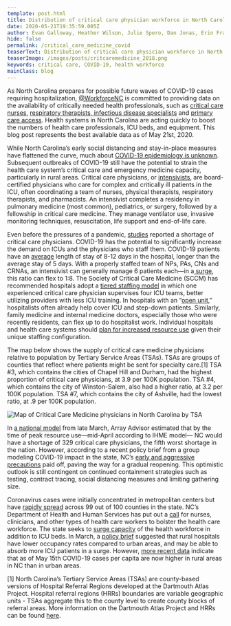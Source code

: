 ```yaml
---
template: post.html
title: Distribution of critical care physician workforce in North Carolina
date: 2020-05-21T19:35:59.005Z
author: Evan Galloway, Heather Wilson, Julie Spero, Dan Jonas, Erin Fraher
hide: false
permalink: /critical_care_medicine_covid
teaserText: Distribution of critical care physician workforce in North Carolina
teaserImage: /images/posts/critcaremedicine_2018.png
keywords: critical care, COVID-19, health workforce
mainClass: blog
---
```

As North Carolina prepares for possible future waves  of COVID-19 cases requiring hospitalization, [@WorkforceNC](https://twitter.com/WorkforceNC) is committed to providing data on the availability of critically needed health professionals, such as [critical care nurses](https://nchealthworkforce.unc.edu/icu_nursing_covid/), [respiratory therapists](https://nchealthworkforce.unc.edu/respiratory_therapist_nc/),[ infectious disease specialists](https://nchealthworkforce.unc.edu/infectious_disease_md/) and [primary care access](https://nchealthworkforce.unc.edu/primary_care_nc/). Health systems in North Carolina are acting quickly to boost the numbers of health care professionals, ICU beds, and equipment. This blog post represents the best available data as of May 21st, 2020.

While North Carolina’s early social distancing and stay-in-place measures have flattened the curve, much about [COVID-19 epidemiology is unknown](https://www.shepscenter.unc.edu/wp-content/uploads/2020/04/Brief-3_COVID-19-Modeling-NC-Update_4-28-20.pdf). Subsequent outbreaks of COVID-19 still have the potential to strain the health care system’s critical care and emergency medicine capacity, particularly in rural areas. Critical care physicians, or [intensivists](https://www.umassmemorialhealthcare.org/umass-memorial-medical-center/services-treatments/critical-care/what-intensivist), are board-certified physicians who care for complex and critically ill patients in the ICU, often coordinating a team of nurses, physical therapists, respiratory therapists, and pharmacists. An intensivist completes a residency in pulmonary medicine (most common), pediatrics, or surgery, followed by a fellowship in critical care medicine. They manage ventilator use, invasive monitoring techniques, resuscitation, life support and end-of-life care. 

Even before the pressures of a pandemic, [studies](https://www.ncbi.nlm.nih.gov/pmc/articles/PMC4396890/) reported a shortage of critical care physicians. COVID-19 has the potential to significantly increase the demand on ICUs and the physicians who staff them. COVID-19 patients have an [average](https://data.oecd.org/healthcare/length-of-hospital-stay.htm) length of stay of 8-12 days in the hospital, longer than the average stay of 5 days. With a properly staffed team of NPs, PAs, CNs and CRNAs, an intensivist can generally manage 6 patients each—in a[ surge](https://healthforce.ucsf.edu/file/staffing-plans-surge-hospitals-public-apr-7-updatexlsx), this ratio can flex to 1:8. The Society of Critical Care Medicine (SCCM) has recommended hospitals adopt a [tiered staffing model](https://www.healthleadersmedia.com/clinical-care/coronavirus-tiered-staffing-recommended-bolster-critical-care) in which one experienced critical care physician supervises four ICU teams, better utilizing providers with less ICU training. In hospitals with an “[open unit](https://link.springer.com/article/10.1007/s40140-013-0010-0),” hospitalists often already help cover ICU and step-down patients. Similarly, family medicine and internal medicine doctors, especially those who were recently residents, can flex up to do hospitalist work. Individual hospitals and health care systems should [plan for increased resource use](https://www.healthaffairs.org/do/10.1377/hblog20200414.197056/full/) given their unique staffing configuration.   

The map below shows the supply of critical care medicine physicians relative to population by Tertiary Service Areas (TSAs). TSAs are groups of counties that reflect where patients might be sent for specialty care.\[1] TSA #3, which contains the cities of Chapel Hill and Durham, had the highest proportion of critical care physicians, at 3.9 per 100K population. TSA #4, which contains the city of Winston-Salem, also had a higher ratio, at 3.2 per 100K population. TSA #7, which contains the city of Ashville, had the lowest ratio, at .9 per 100K population.  

![Map of Critical Care Medicine physicians in North Carolina by TSA ](/images/posts/critcare100ktsa.png "Map of Critical Care Medicine physicians in North Carolina by TSA")

In [a national model](https://array-architects.com/press-release/array-advisors-projects-massive-shortage-of-critical-care-physicians-due-to-covid-19/) from late March, Array Advisor estimated that by the time of peak resource use—mid-April according to IHME model— NC would have a shortage of 329 critical care physicians, the fifth worst shortage in the nation. However, according to a recent policy brief from a group modeling COVID-19 impact in the state, NC’s [early and aggressive precautions](https://www.shepscenter.unc.edu/wp-content/uploads/2020/04/Brief-2_4-17-20.pdf) paid off, paving the way for a gradual reopening.  This optimistic outlook is still contingent on continued containment strategies such as testing, contract tracing, social distancing measures and limiting gathering size. 

Coronavirus cases were initially concentrated in metropolitan centers but have [rapidly spread](https://www.ncdhhs.gov/covid-19-case-count-nc) across 99 out of 100 counties in the state. NC’s Department of Health and Human Services has put out a [call](http://nciom.org/wp-content/uploads/2020/03/NC-DHHS_Volunteer-as-Health-Care-Worker_COVID-19.pdf) for nurses, clinicians, and other types of health care workers to bolster the health care workforce. The state seeks to [surge capacity](https://www.northcarolinahealthnews.org/2020/03/26/covid-19-icu-beds/) of the health workforce in addition to ICU beds. In March, a [policy brief](https://www.ruralhealthresearch.org/alerts/334) suggested that rural hospitals have lower occupancy rates compared to urban areas, and may be able to absorb more ICU patients in a surge. However, [more recent data](https://twitter.com/gmarkholmes/status/1261363084565770241) indicate that as of May 15th COVID-19 cases per capita are now higher in rural areas in NC than in urban areas.

\[1] North Carolina’s Tertiary Service Areas (TSAs) are county-based versions of Hospital Referral Regions developed at the Dartmouth Atlas Project. Hospital referral regions (HRRs) boundaries are variable geographic units - TSAs aggregate this to the county level to create county blocks of referral areas. More information on the Dartmouth Atlas Project and HRRs can be found [here](https://www.dartmouthatlas.org/faq/#general-faq).